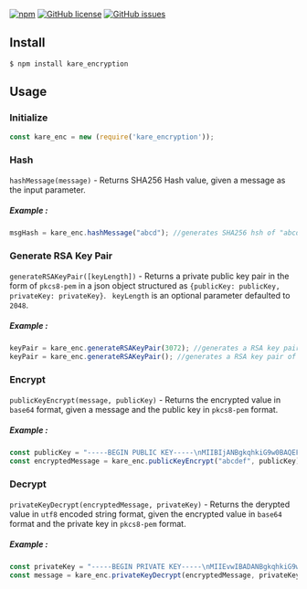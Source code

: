 [![npm](https://img.shields.io/npm/v/kare_encryption.svg)](https://github.com/aijdissanayake/kare_encryption) [![GitHub license](https://img.shields.io/github/license/aijdissanayake/kare_encryption.svg)](https://github.com/aijdissanayake/kare_encryption) [![GitHub issues](https://img.shields.io/github/issues/aijdissanayake/kare_encryption.svg)](https://github.com/aijdissanayake/kare_encryption/issues)

## Install

```
$ npm install kare_encryption
```

## Usage

### Initialize
```js
const kare_enc = new (require('kare_encryption'));
```

### Hash

```hashMessage(message)``` - Returns SHA256 Hash value, given a message as the input parameter.

##### Example :
```js
msgHash = kare_enc.hashMessage("abcd"); //generates SHA256 hsh of "abcd"
```
### Generate RSA Key Pair

```generateRSAKeyPair([keyLength])``` - Returns a private public key pair in the form of ```pkcs8-pem``` in a json object structured as ```{publicKey: publicKey, privateKey: privateKey}```.  ``` keyLength``` is an optional parameter defaulted to ```2048```.

##### Example :
```js
keyPair = kare_enc.generateRSAKeyPair(3072); //generates a RSA key pair of bit-length 3072
keyPair = kare_enc.generateRSAKeyPair(); //generates a RSA key pair of bit-length 2048 - default key length
```
### Encrypt

```publicKeyEncrypt(message, publicKey)``` - Returns the encrypted value in ```base64``` format, given a message and the public key in ```pkcs8-pem``` format.

##### Example :
```js
const publicKey = "-----BEGIN PUBLIC KEY-----\nMIIBIjANBgkqhkiG9w0BAQEFAAOCAQ8AMIIBCgKCAQEA3TgRFRR+YaLwu6Re7901\nNeGxP6q0+Kj5SDStNjkH4KGnr/pz+QX+fI6Wvy5WONvAhwV+jcQEux6yqGUB9R6v\n2j10tizAFSD8LJD7TwfYVVXMHXVQlcF69Ab7n8TNmSzxI76IcSiOl3eJUPyhj+fz\nGvJv/QVNxmblvLcaoqqDpPZJFZBNIdG9MWxjbgQ6/Vr4kLEiptMQoNo2eMUjJ/Sz\ngrVD/FdDD9vkdhHyemkUNqZI3E0zBbyS4u/P3DGakAyteMIRXTe1j4+M6EpQKRAp\n22Ke7sg5lUbGuHI0OBstCnTjPK4NLS9NeGlgezBUVt+288PFnfgWEZe5FE7MoyiG\nawIDAQAB\n-----END PUBLIC KEY-----";
const encryptedMessage = kare_enc.publicKeyEncrypt("abcdef", publicKey); //generates the encrypted value of "abcdef"
```

### Decrypt

```privateKeyDecrypt(encryptedMessage, privateKey)``` - Returns the derypted value in ```utf8``` encoded string format, given the encrypted value in ```base64``` format and the private key in ```pkcs8-pem``` format.

##### Example :
```js
const privateKey = "-----BEGIN PRIVATE KEY-----\nMIIEvwIBADANBgkqhkiG9w0BAQEFAASCBKkwggSlAgEAAoIBAQDdOBEVFH5hovC7\npF7v3TU14bE/qrT4qPlINK02OQfgoaev+nP5Bf58jpa/LlY428CHBX6NxAS7HrKo\nZQH1Hq/aPXS2LMAVIPwskPtPB9hVVcwddVCVwXr0BvufxM2ZLPEjvohxKI6Xd4lQ\n/KGP5/Ma8m/9BU3GZuW8txqiqoOk9kkVkE0h0b0xbGNuBDr9WviQsSKm0xCg2jZ4\nxSMn9LOCtUP8V0MP2+R2EfJ6aRQ2pkjcTTMFvJLi78/cMZqQDK14whFdN7WPj4zo\nSlApECnbYp7uyDmVRsa4cjQ4Gy0KdOM8rg0tL014aWB7MFRW37bzw8Wd+BYRl7kU\nTsyjKIZrAgMBAAECggEBAIwP8ZDdNt9uoOjNO2a3Mfd5fBYJaSd/JMX4xCpulXQ+\nJcOf2Umz59rJFNza47CAQje63NO5Zh1rZEaGHWUrFsAg5QJq9vrptYAqE1OIbgop\nlmCYZHtM0yIqQap4mov/DnZJLm4m9ZElGAX0zf4lJ6DKGumiMAoMIC0J6Y1QVKVe\nNJUada2xeQqy4AoASQGpV0XmNHEGl9/ywujt9E7swuHL1poQMVqFoCy+ou+IT0VB\nzKSc7pDIBKzbYyIbIcSIIB0nzlcp6yMPH50PNCKztFme/4Px5HMkDAOOnVa3O+k8\nqTsOziWGB9FpvEGOUcLxRgNFZ0kiWaY3I4XLXW9gmSECgYEA9K+9XbzcSCRJpmQ3\nlLuQb5+2Sw4kepKL/MqsYckUnpCQuTEn/LlFkKF3PMZc+C1ahK3YlmqTGgE/jMaB\nOzWbjo6CSdiLtdapgDzypyHYNZTRzsxowef7Mi3iTV47QlAwucdoY/m+HaSHeG1t\nQC/ZneQfpDgNP9ItwSvTr6JJu2MCgYEA53KNMIT1nPR7jQvFjFhbdvF23FbiIiz9\nM4ZVrajaqoedU9X206qPsnHWP4F2JaazHpmfnmJ8GS+r5ODpsENX+2H9E75RlpY5\nW/J1zCI0ise8Wc7583TtUIF23DG2o32qTWqDHV8yE4NGDYte8EMwC4i3YEZnylyU\nK3rd7gk8a1kCgYEAgVxH6T7n1twYc/eXyvI+skTlw1h+wK6pg8RCzo/YbtxPJxlt\n4pawyH4U4/SbQjn4GR0v3JYLnzv5tRtdR0hYLU36Y8AwXLpYcovGXcXu4KUFJye6\nWomirCzF79FZ0v1CRXW/ItvuPw208V4o3D5v9qGceN2JY6xitDXPfJN4F7ECgYAG\nctigO3QkdWNj4KoWaPfTbpLjPMB8N0iuwNVuS0AcdD7b8SA5cY0jaayQhGjoT6a5\n+YnK/e97PCrL68BXGuk+pdJJVIotae4bM7w4fdN88me7ENtB/0YFcjX/mJsAHyY5\nlfglP1vD02qGQhXZF+YkzCBf3FZT+xRdycSZN0SpsQKBgQC1uN6rN+Hrdn1VWh/0\nBZSjYxpThJ1UkWZzKYneVBtJN08S4X5HR0xBJjLHVg6DYH88uS8z9j68TUOyI1EX\nd0R8K+7klJ4gtlvjqac2zvZjJ2m67udQcwGBlAmam78dlPJP7T2PHV+BmMZierck\nnA76Qr/jKeph7o3RWM1M+/2HPA==\n-----END PRIVATE KEY-----";
const message = kare_enc.privateKeyDecrypt(encryptedMessage, privateKey); //generates the decrypted value of encryptedMessage
```